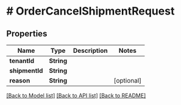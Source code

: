 # # OrderCancelShipmentRequest


## Properties 


Name | Type | Description | Notes
------------ | ------------- | ------------- | -------------
**tenantId**| **String** |   |
**shipmentId**| **String** |   |
**reason**| **String** |   | [optional]


[[Back to Model list]](../../README.md#models) [[Back to API list]](../../README.md#endpoints) [[Back to README]](../../README.md)

